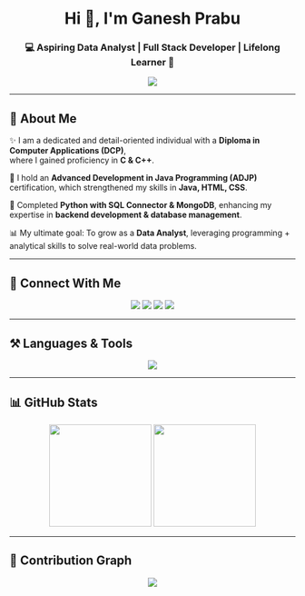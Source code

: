 <!-- Profile Header -->
<h1 align="center">Hi 👋, I'm Ganesh Prabu</h1>
<h3 align="center">💻 Aspiring Data Analyst | Full Stack Developer | Lifelong Learner 🚀</h3>

<p align="center">
  <img src="https://readme-typing-svg.herokuapp.com?size=24&duration=4000&color=F76D57&center=true&vCenter=true&width=500&lines=Code+is+humor...+If+you+have+to+explain+it%2C+it's+bad.">
</p>

---

## 🌟 About Me
✨ I am a dedicated and detail-oriented individual with a **Diploma in Computer Applications (DCP)**,  
where I gained proficiency in **C & C++**.  

🚀 I hold an **Advanced Development in Java Programming (ADJP)** certification, which strengthened my skills in **Java, HTML, CSS**.  

🐍 Completed **Python with SQL Connector & MongoDB**, enhancing my expertise in **backend development & database management**.  

📊 My ultimate goal: To grow as a **Data Analyst**, leveraging programming + analytical skills to solve real-world data problems.  

---

## 🔗 Connect With Me
<p align="center">
  <a href="https://ganeshprabu48.wordpress.com/"><img src="https://img.shields.io/badge/WordPress-21759B?style=for-the-badge&logo=wordpress&logoColor=white"/></a>
  <a href="https://www.linkedin.com/in/ganesh-prabu-7b2a28318"><img src="https://img.shields.io/badge/LinkedIn-0077B5?style=for-the-badge&logo=linkedin&logoColor=white"/></a>
  <a href="https://instagram.com/_ganesh__prabu_"><img src="https://img.shields.io/badge/Instagram-E4405F?style=for-the-badge&logo=instagram&logoColor=white"/></a>
  <a href="https://twitter.com/Ganeshprab87290"><img src="https://img.shields.io/badge/Twitter-1DA1F2?style=for-the-badge&logo=twitter&logoColor=white"/></a>
</p>

---

## ⚒️ Languages & Tools
<p align="center">
  <img src="https://skillicons.dev/icons?i=python,java,cpp,html,css,javascript,mysql,mongodb,git,github,vscode" />
</p>

---

## 📊 GitHub Stats
<p align="center">
  <img src="https://github-readme-stats.vercel.app/api?username=prabu411&show_icons=true&theme=radical" height="180"/>
  <img src="https://github-readme-stats.vercel.app/api/top-langs/?username=prabu411&layout=compact&theme=radical" height="180"/>
</p>

---

## 🐍 Contribution Graph
<p align="center">
  <img src="https://raw.githubusercontent.com/prabu411/prabu411/output/github-contribution-grid-snake.svg" />
</p>
